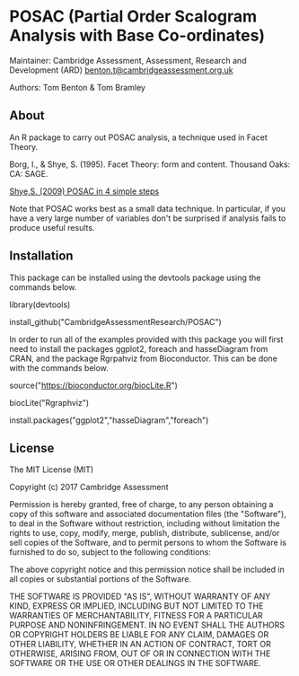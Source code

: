 # POSAC (Partial Order Scalogram Analysis with Base Co-ordinates)

Maintainer: Cambridge Assessment, Assessment, Research and Development (ARD) <benton.t@cambridgeassessment.org.uk>

Authors: Tom Benton & Tom Bramley

## About

An R package to carry out POSAC analysis, a technique used in Facet Theory.

Borg, I., & Shye, S. (1995). Facet Theory: form and content. Thousand Oaks: CA: SAGE.

[Shye,S. (2009) POSAC in 4 simple steps](https://www.researchgate.net/profile/Samuel_Shye/publication/263932933_PARTIAL_ORDER_SCALOGRAM_ANALYSIS_BY_COORDINATES_POSAC_AS_A_FACET_THEORY_MEASUREMENT_PROCEDURE_HOW_TO_DO_POSAC_IN_FOUR_SIMPLE_STEPS/links/0a85e53c638c645503000000.pdf)

Note that POSAC works best as a small data technique. In particular, if you have a very large number of variables 
don't be surprised if analysis fails to produce useful results.

## Installation

This package can be installed using the devtools package using the commands below.

library(devtools)

install_github("CambridgeAssessmentResearch/POSAC")

In order to run all of the examples provided with this package you will first need to install the packages ggplot2, foreach and hasseDiagram from CRAN, and the package Rgrpahviz from Bioconductor. This can be done with the commands below.

source("https://bioconductor.org/biocLite.R")

biocLite("Rgraphviz")

install.packages("ggplot2","hasseDiagram","foreach")

## License

The MIT License (MIT)

Copyright (c) 2017 Cambridge Assessment

Permission is hereby granted, free of charge, to any person obtaining a copy
of this software and associated documentation files (the "Software"), to deal
in the Software without restriction, including without limitation the rights
to use, copy, modify, merge, publish, distribute, sublicense, and/or sell
copies of the Software, and to permit persons to whom the Software is
furnished to do so, subject to the following conditions:

The above copyright notice and this permission notice shall be included in
all copies or substantial portions of the Software.

THE SOFTWARE IS PROVIDED "AS IS", WITHOUT WARRANTY OF ANY KIND, EXPRESS OR
IMPLIED, INCLUDING BUT NOT LIMITED TO THE WARRANTIES OF MERCHANTABILITY,
FITNESS FOR A PARTICULAR PURPOSE AND NONINFRINGEMENT. IN NO EVENT SHALL THE
AUTHORS OR COPYRIGHT HOLDERS BE LIABLE FOR ANY CLAIM, DAMAGES OR OTHER
LIABILITY, WHETHER IN AN ACTION OF CONTRACT, TORT OR OTHERWISE, ARISING FROM,
OUT OF OR IN CONNECTION WITH THE SOFTWARE OR THE USE OR OTHER DEALINGS IN
THE SOFTWARE.
